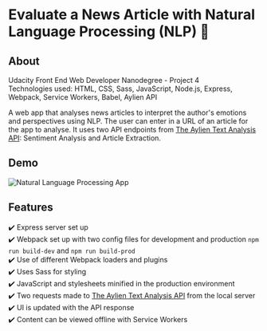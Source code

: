 # Evaluate a News Article with Natural Language Processing (NLP) :newspaper:

## About
Udacity Front End Web Developer Nanodegree - Project 4</br>
Technologies used: HTML, CSS, Sass, JavaScript, Node.js, Express, Webpack, Service Workers, Babel, Aylien API

A web app that analyses news articles to interpret the author's emotions and perspectives using NLP. The user can enter in a URL of an article for the app to analyse. It uses two API endpoints from [The Aylien Text Analysis API](https://docs.aylien.com/textapi/#getting-started): Sentiment Analysis and Article Extraction.

## Demo
![Natural Language Processing App](demo.gif)

## Features
:heavy_check_mark: Express server set up</br>
:heavy_check_mark: Webpack set up with two config files for development and production `npm run build-dev` and `npm run build-prod`</br>
:heavy_check_mark: Use of different Webpack loaders and plugins</br>
:heavy_check_mark: Uses Sass for styling</br>
:heavy_check_mark: JavaScript and stylesheets minified in the production environment</br>
:heavy_check_mark: Two requests made to [The Aylien Text Analysis API](https://docs.aylien.com/textapi/#getting-started) from the local server</br>
:heavy_check_mark: UI is updated with the API response</br>
:heavy_check_mark: Content can be viewed offline with Service Workers</br>